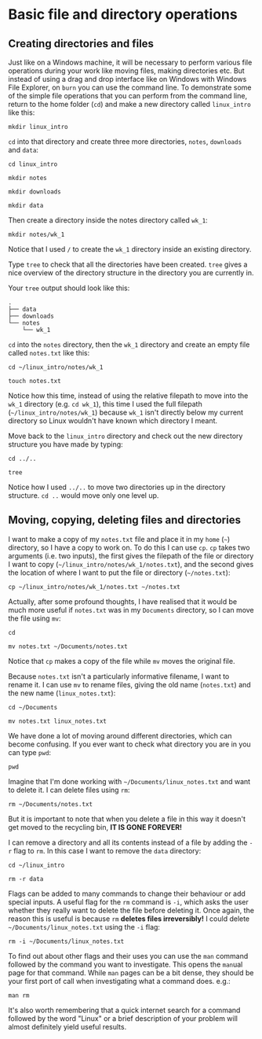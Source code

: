 # Basic file and directory operations

## Creating directories and files

Just like on a Windows machine, it will be necessary to perform various file operations during your work like moving files, making directories etc. But instead of using a drag and drop interface like on Windows with Windows File Explorer, on `burn` you can use the command line. To demonstrate some of the simple file operations that you can perform from the command line, return to the home folder \(`cd`\) and make a new directory called `linux_intro` like this:

```text
mkdir linux_intro
```

`cd` into that directory and create three more directories, `notes`, `downloads` and `data`:

```text
cd linux_intro

mkdir notes

mkdir downloads

mkdir data
```

Then create a directory inside the notes directory called `wk_1`:

```text
mkdir notes/wk_1
```

Notice that I used `/` to create the `wk_1` directory inside an existing directory.

Type `tree` to check that all the directories have been created. `tree` gives a nice overview of the directory structure in the directory you are currently in.

Your `tree` output should look like this:

```text
.
├── data
├── downloads
└── notes
    └── wk_1
```

`cd` into the `notes` directory, then the `wk_1` directory and create an empty file called `notes.txt` like this:

```text
cd ~/linux_intro/notes/wk_1

touch notes.txt
```

Notice how this time, instead of using the relative filepath to move into the `wk_1` directory \(e.g. `cd wk_1`\), this time I used the full filepath \(`~/linux_intro/notes/wk_1`\) because `wk_1` isn't directly below my current directory so Linux wouldn't have known which directory I meant.

Move back to the `linux_intro` directory and check out the new directory structure you have made by typing:

```text
cd ../..

tree
```

Notice how I used `../..` to move two directories up in the directory structure. `cd ..` would move only one level up.

## Moving, copying, deleting files and directories

I want to make a copy of my `notes.txt` file and place it in my `home` \(`~`\) directory, so I have a copy to work on. To do this I can use `cp`. `cp` takes two arguments \(i.e. two inputs\), the first gives the filepath of the file or directory I want to copy \(`~/linux_intro/notes/wk_1/notes.txt`\), and the second gives the location of where I want to put the file or directory \(`~/notes.txt`\):

```text
cp ~/linux_intro/notes/wk_1/notes.txt ~/notes.txt
```

Actually, after some profound thoughts, I have realised that it would be much more useful if `notes.txt` was in my `Documents` directory, so I can move the file using `mv`:

```text
cd

mv notes.txt ~/Documents/notes.txt
```

Notice that `cp` makes a copy of the file while `mv` moves the original file.

Because `notes.txt` isn't a particularly informative filename, I want to rename it. I can use `mv` to rename files, giving the old name \(`notes.txt`\) and the new name \(`linux_notes.txt`\):

```text
cd ~/Documents

mv notes.txt linux_notes.txt
```

We have done a lot of moving around different directories, which can become confusing. If you ever want to check what directory you are in you can type `pwd`:

```text
pwd
```

Imagine that I'm done working with `~/Documents/linux_notes.txt` and want to delete it. I can delete files using `rm`:

```text
rm ~/Documents/notes.txt
```

But it is important to note that when you delete a file in this way it doesn't get moved to the recycling bin, **IT IS GONE FOREVER!**

I can remove a directory and all its contents instead of a file by adding the `-r` flag to `rm`. In this case I want to remove the `data` directory:

```text
cd ~/linux_intro

rm -r data
```

Flags can be added to many commands to change their behaviour or add special inputs. A useful flag for the `rm` command is `-i`, which asks the user whether they really want to delete the file before deleting it. Once again, the reason this is useful is because `rm` **deletes files irreversibly!** I could delete `~/Documents/linux_notes.txt` using the `-i` flag:

```text
rm -i ~/Documents/linux_notes.txt
```

To find out about other flags and their uses you can use the `man` command followed by the command you want to investigate. This opens the `man`ual page for that command. While `man` pages can be a bit dense, they should be your first port of call when investigating what a command does. e.g.:

```text
man rm
```

It's also worth remembering that a quick internet search for a command followed by the word "Linux" or a brief description of your problem will almost definitely yield useful results.

